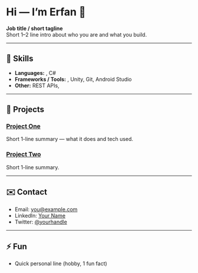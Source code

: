 # Hi — I’m Erfan 👋

**Job title / short tagline**  
Short 1–2 line intro about who you are and what you build.

---

## 🔧 Skills
- **Languages:**  , C#
- **Frameworks / Tools:** , Unity, Git, Android Studio
- **Other:** REST APIs,

---

## 🧩 Projects
### [Project One](https://github.com/your-username/project-one)  
Short 1-line summary — what it does and tech used.

### [Project Two](https://github.com/your-username/project-two)  
Short 1-line summary.

---

## ✉️ Contact
- Email: [you@example.com](mailto:you@example.com)  
- LinkedIn: [Your Name](https://www.linkedin.com/in/yourprofile)  
- Twitter: [@yourhandle](https://twitter.com/yourhandle)

---

## ⚡ Fun
- Quick personal line (hobby, 1 fun fact)

